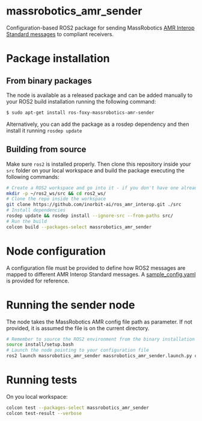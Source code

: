 # massrobotics_amr_sender

Configuration-based ROS2 package for sending MassRobotics [AMR Interop Standard messages](https://github.com/MassRobotics-AMR/AMR_Interop_Standard) to compliant receivers.

# Package installation

## From binary packages

The node is available as a released package and can be added manually to your ROS2 build installation running the following command:

```bash
$ sudo apt-get install ros-foxy-massrobotics-amr-sender
```

Alternatively, you can add the package as a rosdep dependency and then install it running `rosdep update`

## Building from source

Make sure `ros2` is installed properly. Then clone this repository inside your `src` folder on your local workspace and build the package executing the following commands:

```bash
# Create a ROS2 workspace and go into it - if you don't have one already
mkdir -p ~/ros2_ws/src && cd ros2_ws/
# Clone the repo inside the workspace
git clone https://github.com/inorbit-ai/ros_amr_interop.git ./src
# Install dependencies
rosdep update && rosdep install --ignore-src --from-paths src/
# Run the build
colcon build --packages-select massrobotics_amr_sender
```
# Node configuration

A configuration file must be provided to define how ROS2 messages are mapped to different AMR Interop Standard messages. A [sample_config.yaml](https://github.com/inorbit-ai/ros_amr_interop/blob/foxy-devel/massrobotics_amr_sender_py/sample_config.yaml) is provided for reference.

# Running the sender node

The node takes the MassRobotics AMR config file path as parameter. If not provided, it is assumed the file is on the current directory.

```bash
# Remember to source the ROS2 environment from the binary installation or your workspace overlay
source install/setup.bash
# Launch the node pointing to your configuration file
ros2 launch massrobotics_amr_sender massrobotics_amr_sender.launch.py config_file:=/path/to/config.yaml
```


# Running tests

On you local workspace:

```bash
colcon test --packages-select massrobotics_amr_sender
colcon test-result --verbose
```
